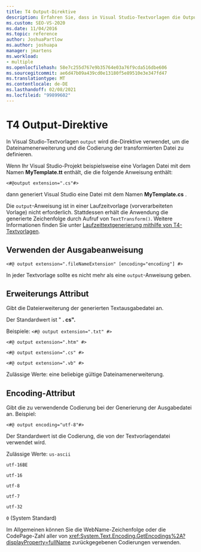 ```yaml
---
title: T4 Output-Direktive
description: Erfahren Sie, dass in Visual Studio-Textvorlagen die Output-Direktive verwendet wird, um die Dateinamenerweiterung und die Codierung der transformierten Datei zu definieren.
ms.custom: SEO-VS-2020
ms.date: 11/04/2016
ms.topic: reference
author: JoshuaPartlow
ms.author: joshuapa
manager: jmartens
ms.workload:
- multiple
ms.openlocfilehash: 58e7c255d767e9b35764e03a76f9cda516dbe606
ms.sourcegitcommit: ae6d47b09a439cd0e13180f5e89510e3e347fd47
ms.translationtype: MT
ms.contentlocale: de-DE
ms.lasthandoff: 02/08/2021
ms.locfileid: "99899602"
---
```

# <a name="t4-output-directive"></a>T4 Output-Direktive

In Visual Studio-Textvorlagen `output` wird die-Direktive verwendet, um die Dateinamenerweiterung und die Codierung der transformierten Datei zu definieren.

 Wenn Ihr Visual Studio-Projekt beispielsweise eine Vorlagen Datei mit dem Namen **MyTemplate.tt** enthält, die die folgende Anweisung enthält:

 `<#@output extension=".cs"#>`

 dann generiert Visual Studio eine Datei mit dem Namen **MyTemplate.cs** .

 Die `output`-Anweisung ist in einer Laufzeitvorlage (vorverarbeiteten Vorlage) nicht erforderlich. Stattdessen erhält die Anwendung die generierte Zeichenfolge durch Aufruf von `TextTransform()`. Weitere Informationen finden Sie unter [Laufzeittextgenerierung mithilfe von T4-Textvorlagen](../modeling/run-time-text-generation-with-t4-text-templates.md).

## <a name="using-the-output-directive"></a>Verwenden der Ausgabeanweisung

```
<#@ output extension=".fileNameExtension" [encoding="encoding"] #>
```

 In jeder Textvorlage sollte es nicht mehr als eine `output`-Anweisung geben.

## <a name="extension-attribute"></a>Erweiterungs Attribut
 Gibt die Dateierweiterung der generierten Textausgabedatei an.

 Der Standardwert ist " **. cs".**

 Beispiele: `<#@ output extension=".txt" #>`

 `<#@ output extension=".htm" #>`

 `<#@ output extension=".cs" #>`

 `<#@ output extension=".vb" #>`

 Zulässige Werte: eine beliebige gültige Dateinamenerweiterung.

## <a name="encoding-attribute"></a>Encoding-Attribut
 Gibt die zu verwendende Codierung bei der Generierung der Ausgabedatei an. Beispiel:

 `<#@ output encoding="utf-8"#>`

 Der Standardwert ist die Codierung, die von der Textvorlagendatei verwendet wird.

 Zulässige Werte: `us-ascii`

 `utf-16BE`

 `utf-16`

 `utf-8`

 `utf-7`

 `utf-32`

 `0` (System Standard)

 Im Allgemeinen können Sie die WebName-Zeichenfolge oder die CodePage-Zahl aller von <xref:System.Text.Encoding.GetEncodings%2A?displayProperty=fullName> zurückgegebenen Codierungen verwenden.
